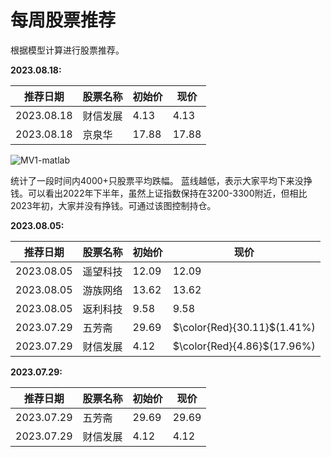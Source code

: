 # 每周股票推荐
根据模型计算进行股票推荐。

**2023.08.18:**

|  推荐日期   | 股票名称  |初始价| 现价
|  ----  | ----  | ----  |  ----  |
| 2023.08.18  | 财信发展 | 4.13 | 4.13 |
| 2023.08.18  | 京泉华 | 17.88  | 17.88  |

![MV1-matlab](https://github.com/bhchen59/Stock-recommendation/assets/140848369/6763f7d4-5135-4fcd-94d7-f1cfab5f99ff)

统计了一段时间内4000+只股票平均跌幅。 蓝线越低，表示大家平均下来没挣钱。可以看出2022年下半年，虽然上证指数保持在3200-3300附近，但相比2023年初，大家并没有挣钱。可通过该图控制持仓。

**2023.08.05:**

|  推荐日期   | 股票名称  |初始价| 现价
|  ----  | ----  | ----  |  ----  |
| 2023.08.05  | 遥望科技 | 12.09 | 12.09 |
| 2023.08.05  | 游族网络 | 13.62  | 13.62  |
| 2023.08.05  | 返利科技 | 9.58  | 9.58  |
| 2023.07.29  | 五芳斋 | 29.69 | $\color{Red}{30.11}$(1.41\%) |
| 2023.07.29  | 财信发展 | 4.12  | $\color{Red}{4.86}$(17.96\%) |

**2023.07.29:**

|  推荐日期   | 股票名称  |初始价| 现价
|  ----  | ----  | ----  |  ----  |
| 2023.07.29  | 五芳斋 | 29.69 | 29.69 |
| 2023.07.29  | 财信发展 | 4.12  | 4.12  |

